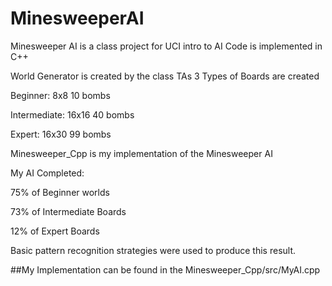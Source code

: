 # MinesweeperAI
Minesweeper AI is a class project for UCI intro to AI
Code is implemented in C++

World Generator is created by the class TAs
3 Types of Boards are created

Beginner: 8x8 10 bombs

Intermediate: 16x16 40 bombs

Expert: 16x30 99 bombs

Minesweeper_Cpp is my implementation of the Minesweeper AI

My AI Completed:

75% of Beginner worlds

73% of Intermediate Boards

12% of Expert Boards

Basic pattern recognition strategies were used to produce this result.

##My Implementation can be found in the Minesweeper_Cpp/src/MyAI.cpp